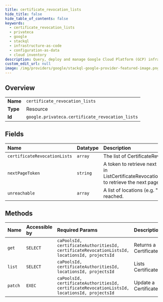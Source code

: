```yaml
---
title: certificate_revocation_lists
hide_title: false
hide_table_of_contents: false
keywords:
  - certificate_revocation_lists
  - privateca
  - google    
  - stackql
  - infrastructure-as-code
  - configuration-as-data
  - cloud inventory
description: Query, deploy and manage Google Cloud Platform (GCP) infrastructure and resources using SQL
custom_edit_url: null
image: /img/providers/google/stackql-google-provider-featured-image.png
---
```

  
    

## Overview
<table><tbody>
<tr><td><b>Name</b></td><td><code>certificate_revocation_lists</code></td></tr>
<tr><td><b>Type</b></td><td>Resource</td></tr>
<tr><td><b>Id</b></td><td><code>google.privateca.certificate_revocation_lists</code></td></tr>
</tbody></table>

## Fields
| Name | Datatype | Description |
|:-----|:---------|:------------|
| `certificateRevocationLists` | `array` | The list of CertificateRevocationLists. |
| `nextPageToken` | `string` | A token to retrieve next page of results. Pass this value in ListCertificateRevocationListsRequest.next_page_token to retrieve the next page of results. |
| `unreachable` | `array` | A list of locations (e.g. "us-west1") that could not be reached. |
## Methods
| Name | Accessible by | Required Params | Description |
|:-----|:--------------|:----------------|:------------|
| `get` | `SELECT` | `caPoolsId, certificateAuthoritiesId, certificateRevocationListsId, locationsId, projectsId` | Returns a CertificateRevocationList. |
| `list` | `SELECT` | `caPoolsId, certificateAuthoritiesId, locationsId, projectsId` | Lists CertificateRevocationLists. |
| `patch` | `EXEC` | `caPoolsId, certificateAuthoritiesId, certificateRevocationListsId, locationsId, projectsId` | Update a CertificateRevocationList. |
